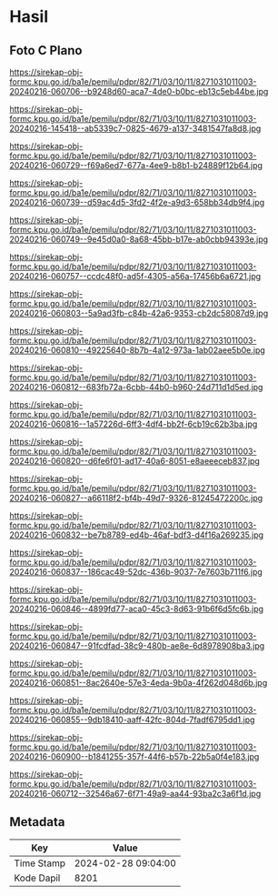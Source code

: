 # Hasil

## Foto C Plano

https://sirekap-obj-formc.kpu.go.id/ba1e/pemilu/pdpr/82/71/03/10/11/8271031011003-20240216-060706--b9248d60-aca7-4de0-b0bc-eb13c5eb44be.jpg

https://sirekap-obj-formc.kpu.go.id/ba1e/pemilu/pdpr/82/71/03/10/11/8271031011003-20240216-145418--ab5339c7-0825-4679-a137-3481547fa8d8.jpg

https://sirekap-obj-formc.kpu.go.id/ba1e/pemilu/pdpr/82/71/03/10/11/8271031011003-20240216-060729--f69a6ed7-677a-4ee9-b8b1-b24889f12b64.jpg

https://sirekap-obj-formc.kpu.go.id/ba1e/pemilu/pdpr/82/71/03/10/11/8271031011003-20240216-060739--d59ac4d5-3fd2-4f2e-a9d3-658bb34db9f4.jpg

https://sirekap-obj-formc.kpu.go.id/ba1e/pemilu/pdpr/82/71/03/10/11/8271031011003-20240216-060749--9e45d0a0-8a68-45bb-b17e-ab0cbb94393e.jpg

https://sirekap-obj-formc.kpu.go.id/ba1e/pemilu/pdpr/82/71/03/10/11/8271031011003-20240216-060757--ccdc48f0-ad5f-4305-a56a-17456b6a6721.jpg

https://sirekap-obj-formc.kpu.go.id/ba1e/pemilu/pdpr/82/71/03/10/11/8271031011003-20240216-060803--5a9ad3fb-c84b-42a6-9353-cb2dc58087d9.jpg

https://sirekap-obj-formc.kpu.go.id/ba1e/pemilu/pdpr/82/71/03/10/11/8271031011003-20240216-060810--49225640-8b7b-4a12-973a-1ab02aee5b0e.jpg

https://sirekap-obj-formc.kpu.go.id/ba1e/pemilu/pdpr/82/71/03/10/11/8271031011003-20240216-060812--683fb72a-6cbb-44b0-b960-24d711d1d5ed.jpg

https://sirekap-obj-formc.kpu.go.id/ba1e/pemilu/pdpr/82/71/03/10/11/8271031011003-20240216-060816--1a57226d-6ff3-4df4-bb2f-6cb19c62b3ba.jpg

https://sirekap-obj-formc.kpu.go.id/ba1e/pemilu/pdpr/82/71/03/10/11/8271031011003-20240216-060820--d6fe6f01-ad17-40a6-8051-e8aeeeceb837.jpg

https://sirekap-obj-formc.kpu.go.id/ba1e/pemilu/pdpr/82/71/03/10/11/8271031011003-20240216-060827--a66118f2-bf4b-49d7-9326-81245472200c.jpg

https://sirekap-obj-formc.kpu.go.id/ba1e/pemilu/pdpr/82/71/03/10/11/8271031011003-20240216-060832--be7b8789-ed4b-46af-bdf3-d4f16a269235.jpg

https://sirekap-obj-formc.kpu.go.id/ba1e/pemilu/pdpr/82/71/03/10/11/8271031011003-20240216-060837--186cac49-52dc-436b-9037-7e7603b711f6.jpg

https://sirekap-obj-formc.kpu.go.id/ba1e/pemilu/pdpr/82/71/03/10/11/8271031011003-20240216-060846--4899fd77-aca0-45c3-8d63-91b6f6d5fc6b.jpg

https://sirekap-obj-formc.kpu.go.id/ba1e/pemilu/pdpr/82/71/03/10/11/8271031011003-20240216-060847--91fcdfad-38c9-480b-ae8e-6d8978908ba3.jpg

https://sirekap-obj-formc.kpu.go.id/ba1e/pemilu/pdpr/82/71/03/10/11/8271031011003-20240216-060851--8ac2640e-57e3-4eda-9b0a-4f262d048d6b.jpg

https://sirekap-obj-formc.kpu.go.id/ba1e/pemilu/pdpr/82/71/03/10/11/8271031011003-20240216-060855--9db18410-aaff-42fc-804d-7fadf6795dd1.jpg

https://sirekap-obj-formc.kpu.go.id/ba1e/pemilu/pdpr/82/71/03/10/11/8271031011003-20240216-060900--b1841255-357f-44f6-b57b-22b5a0f4e183.jpg

https://sirekap-obj-formc.kpu.go.id/ba1e/pemilu/pdpr/82/71/03/10/11/8271031011003-20240216-060712--32546a67-6f71-49a9-aa44-93ba2c3a6f1d.jpg


## Metadata

| Key        | Value               |
| ---------- | ------------------- |
| Time Stamp | 2024-02-28 09:04:00 |
| Kode Dapil | 8201                |



